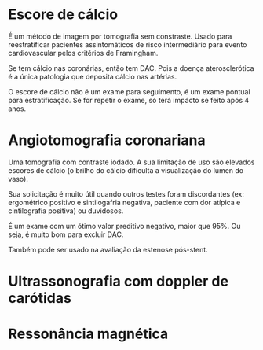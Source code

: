 # Escore de cálcio

É um método de imagem por tomografia sem constraste. Usado para reestratificar pacientes assintomáticos de risco intermediário para evento cardiovascular pelos critérios de Framingham.

Se tem cálcio nas coronárias, então tem DAC. Pois a doença aterosclerótica é a única patologia que deposita cálcio nas artérias.

O escore de cálcio não é um exame para seguimento, é um exame pontual para estratificação. Se for repetir o exame, só terá impácto se feito após 4 anos.

# Angiotomografia coronariana

Uma tomografia com contraste iodado. A sua limitação de uso são elevados escores de cálcio (o brilho do cálcio dificulta a visualização do lumen do vaso).

Sua solicitação é muito útil quando outros testes foram discordantes (ex: ergométrico positivo e sintilogafria negativa, paciente com dor atípica e cintilografia positiva) ou duvidosos.

É um exame com um ótimo valor preditivo negativo, maior que 95%. Ou seja, é muito bom para excluir DAC. 

Também pode ser usado na avaliação da estenose pós-stent.


# Ultrassonografia com doppler de carótidas

# Ressonância magnética





